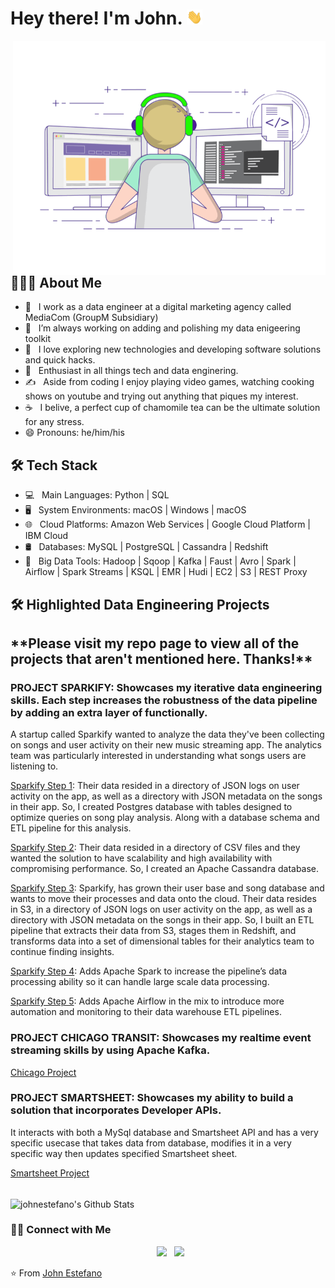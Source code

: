 <h1> Hey there! I'm John. <img src="https://github.com/JohnEstefano/JohnEstefano/blob/main/Hi.gif" width="25"></h1>
<img align="right" alt="GIF" src="https://github.com/JohnEstefano/JohnEstefano/blob/main/gif3.gif" width="500"/>

<h2> 👨🏻‍💻 About Me </h2>

- 💼 &nbsp; I work as a data engineer at a digital marketing agency called MediaCom (GroupM Subsidiary)
- 🔭 &nbsp; I’m always working on adding and polishing my data enigeering toolkit
- 🤔 &nbsp; I love exploring new technologies and developing software solutions and quick hacks.
- 🌱 &nbsp; Enthusiast in all things tech and data enginering.
- ✍️ &nbsp; Aside from coding I enjoy playing video games, watching cooking shows on youtube and trying out anything that piques my interest.
- ☕ &nbsp; I belive, a perfect cup of chamomile tea can be the ultimate solution for any stress. 
- 😄 Pronouns: he/him/his

<h2>🛠 Tech Stack</h2>

- 💻 &nbsp; Main Languages: Python | SQL 
- 🖥 &nbsp; System Environments: macOS | Windows | macOS 
- 🌐 &nbsp; Cloud Platforms: Amazon Web Services | Google Cloud Platform | IBM Cloud
- 🛢 &nbsp; Databases: MySQL | PostgreSQL | Cassandra | Redshift
- 🔧 &nbsp; Big Data Tools: Hadoop | Sqoop | Kafka | Faust | Avro | Spark | Airflow | Spark Streams | KSQL | EMR | Hudi | EC2 | S3 | REST Proxy

<h2>🛠 Highlighted Data Engineering Projects</h2>
<h2>**Please visit my repo page to view all of the projects that aren't mentioned here. Thanks!**</h2>
<h3> PROJECT SPARKIFY: Showcases my iterative data engineering skills. Each step increases the robustness of the data pipeline by adding an extra layer of functionally.</h3>

A startup called Sparkify wanted to analyze the data they've been collecting on songs and user activity on their new music streaming app. The analytics team was particularly interested in understanding what songs users are listening to. 

[Sparkify Step 1](https://github.com/JohnEstefano/POSTGRES_Data_Modeling): Their data resided in a directory of JSON logs on user activity on the app, as well as a directory with JSON metadata on the songs in their app. So, I created Postgres database with tables designed to optimize queries on song play analysis. Along with a database schema and ETL pipeline for this analysis.

[Sparkify Step 2](https://github.com/JohnEstefano/APACHE_CASSANDRA_Data_Modeling):  Their data resided in a directory of CSV files and they wanted the solution to have scalability and high availability with compromising performance. So, I created an Apache Cassandra database.

[Sparkify Step 3](https://github.com/JohnEstefano/AWS_Data_Warehouse): Sparkify, has grown their user base and song database and wants to move their processes and data onto the cloud. Their data resides in S3, in a directory of JSON logs on user activity on the app, as well as a directory with JSON metadata on the songs in their app. So, I built an ETL pipeline that extracts their data from S3, stages them in Redshift, and transforms data into a set of dimensional tables for their analytics team to continue finding insights.

[Sparkify Step 4](https://github.com/JohnEstefano/AWS_Data_Lake): Adds Apache Spark to increase the pipeline’s data processing ability so it can handle large scale data processing.

[Sparkify Step 5](https://github.com/JohnEstefano/AIRFLOW_Data_Pipeline): Adds Apache Airflow in the mix to introduce more automation and monitoring to their data warehouse ETL pipelines.

<h3> PROJECT CHICAGO TRANSIT: Showcases my realtime event streaming skills by using Apache Kafka.</h3>

[Chicago Project](https://github.com/JohnEstefano/KAFKA-Optimizing-Public-Transportation)

<h3> PROJECT SMARTSHEET: Showcases my ability to build a solution that incorporates Developer APIs.</h3>
It interacts with both a MySql database and Smartsheet API and has a very specific usecase that takes data from database, modifies it in a very specific way then updates specified Smartsheet sheet. 

[Smartsheet Project](https://github.com/JohnEstefano/MySQL-Smartsheet-API-Python-Connector)

<br>

<img align="center" src="https://github-readme-stats.vercel.app/api?username=johnestefano&include_all_commits=true&count_private=true&show_icons=true&line_height=20&title_color=7A7ADB&icon_color=2234AE&text_color=D3D3D3&bg_color=0,000000,130F40" alt="johnestefano's Github Stats">

</br>

<h3> 🤝🏻 Connect with Me </h3>

<p align="center">
&nbsp; <a href="https://www.linkedin.com/in/johnestefanoortiz/" target="_blank" rel="noopener noreferrer"><img src="https://img.icons8.com/plasticine/100/000000/linkedin.png" width="50" /></a>
&nbsp; <a href="mailto:johnestefano14@gmail.com" target="_blank" rel="noopener noreferrer"><img src="https://img.icons8.com/plasticine/100/000000/gmail.png"  width="50" /></a>
</p>

⭐️ From [John Estefano](https://github.com/JohnEstefano)
